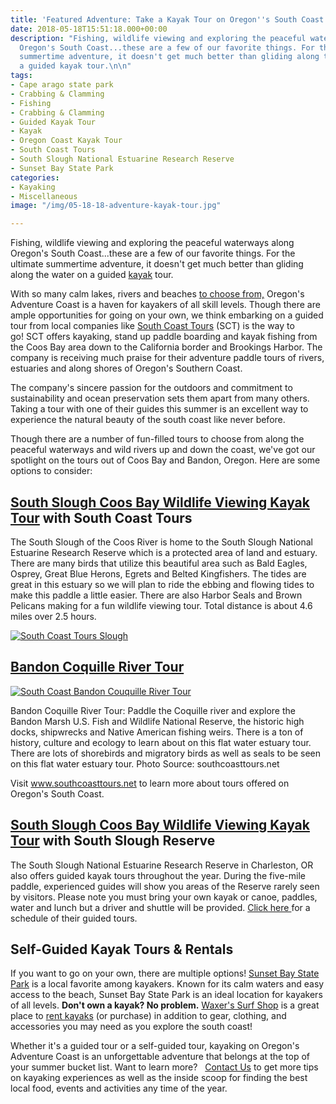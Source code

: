 ```yaml
---
title: 'Featured Adventure: Take a Kayak Tour on Oregon''s South Coast'
date: 2018-05-18T15:51:18.000+00:00
description: "Fishing, wildlife viewing and exploring the peaceful waterways along
  Oregon's South Coast...these are a few of our favorite things. For the ultimate
  summertime adventure, it doesn't get much better than gliding along the water on
  a guided kayak tour.\n\n"
tags:
- Cape arago state park
- Crabbing & Clamming
- Fishing
- Crabbing & Clamming
- Guided Kayak Tour
- Kayak
- Oregon Coast Kayak Tour
- South Coast Tours
- South Slough National Estuarine Research Reserve
- Sunset Bay State Park
categories:
- Kayaking
- Miscellaneous
image: "/img/05-18-18-adventure-kayak-tour.jpg"

---
```

Fishing, wildlife viewing and exploring the peaceful waterways along Oregon's South Coast...these are a few of our favorite things. For the ultimate summertime adventure, it doesn't get much better than gliding along the water on a guided [kayak](/water-recreation) tour.

With so many calm lakes, rivers and beaches [to choose from,](/water-recreation) Oregon's Adventure Coast is a haven for kayakers of all skill levels. Though there are ample opportunities for going on your own, we think embarking on a guided tour from local companies like <a href="https://www.southcoasttours.net/">South Coast Tours</a> (SCT) is the way to go! SCT offers kayaking, stand up paddle boarding and kayak fishing from the Coos Bay area down to the California border and Brookings Harbor. The company is receiving much praise for their adventure paddle tours of rivers, estuaries and along shores of Oregon's Southern Coast.

The company's sincere passion for the outdoors and commitment to sustainability and ocean preservation sets them apart from many others. Taking a tour with one of their guides this summer is an excellent way to experience the natural beauty of the south coast like never before.

Though there are a number of fun-filled tours to choose from along the peaceful waterways and wild rivers up and down the coast, we've got our spotlight on the tours out of Coos Bay and Bandon, Oregon. Here are some options to consider:

<h2><b><a href="https://www.southcoasttours.net/tours/kayak-south-slough-coos-bay/">South Slough Coos Bay Wildlife Viewing Kayak Tour</a> with South Coast Tours</b></h2>

The South Slough of the Coos River is home to the South Slough National Estuarine Research Reserve which is a protected area of land and estuary. There are many birds that utilize this beautiful area such as Bald Eagles, Osprey, Great Blue Herons, Egrets and Belted Kingfishers. The tides are great in this estuary so we will plan to ride the ebbing and flowing tides to make this paddle a little easier. There are also Harbor Seals and Brown Pelicans making for a fun wildlife viewing tour. Total distance is about 4.6 miles over 2.5 hours.

<a href="https://www.southcoasttours.net/tours/kayak-south-slough-coos-bay/" target="_blank">

![South Coast Tours Slough](/img/south-coast-tours-south-slough-3-768x576.jpg)

</a>

<h2><a href="https://www.southcoasttours.net/tours/kayak-bandon-coquille-river-tour/">Bandon Coquille River Tour</a></h2>

<a href="https://www.southcoasttours.net/tours/kayak-bandon-coquille-river-tour/" target="_blank" rel="noopener noreferrer">

![South Coast Bandon Couquille River Tour](/img/south-coast-tours-coquille-tour-617-5-768x576.jpg)

</a> Bandon Coquille River Tour: Paddle the Coquille river and explore the Bandon Marsh U.S. Fish and Wildlife National Reserve, the historic high docks, shipwrecks and Native American fishing weirs. There is a ton of history, culture and ecology to learn about on this flat water estuary tour. There are lots of shorebirds and migratory birds as well as seals to be seen on this flat water estuary tour. Photo Source: southcoasttours.net

Visit <a href="https://www.southcoasttours.net/">www.southcoasttours.net</a> to learn more about tours offered on Oregon's South Coast.

<h2><strong><a href="https://www.southcoasttours.net/tours/kayak-south-slough-coos-bay/">South Slough Coos Bay Wildlife Viewing Kayak Tour</a> with South Slough Reserve</strong></h2>

The South Slough National Estuarine Research Reserve in Charleston, OR also offers guided kayak tours throughout the year. During the five-mile paddle, experienced guides will show you areas of the Reserve rarely seen by visitors. Please note you must bring your own kayak or canoe, paddles, water and lunch but a driver and shuttle will be provided. <a href="http://www.oregon.gov/dsl/SS/Pages/CommunityClassReg.aspx" target="_blank" rel="noopener noreferrer">Click here </a> for a schedule of their guided tours.

<h2>Self-Guided Kayak Tours & Rentals</h2>

If you want to go on your own, there are multiple options! <a href="/adventure/state-parks-and-national-lands" target="_blank" rel="noopener noreferrer">Sunset Bay State Park</a> is a local favorite among kayakers. Known for its calm waters and easy access to the beach, Sunset Bay State Park is an ideal location for kayakers of all levels. <strong>Don't own a kayak? No problem.</strong> <a href="http://www.surfwaxers.com/" target="_blank" rel="noopener noreferrer">Waxer's Surf Shop</a> is a great place to <a href="http://www.surfwaxers.com" target="_blank" rel="noopener noreferrer">rent kayaks</a> (or purchase) in addition to gear, clothing, and accessories you may need as you explore the south coast!

Whether it's a guided tour or a self-guided tour, kayaking on Oregon's Adventure Coast is an unforgettable adventure that belongs at the top of your summer bucket list. Want to learn more?   <a href="/contact/">Contact Us</a> to get more tips on kayaking experiences as well as the inside scoop for finding the best local food, events and activities any time of the year.